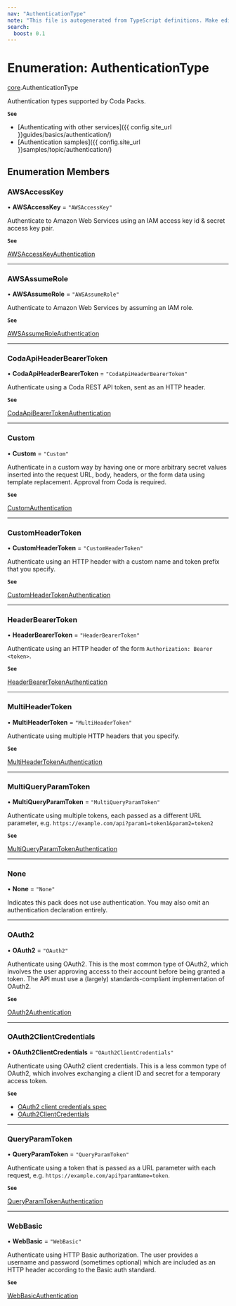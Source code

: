 ```yaml
---
nav: "AuthenticationType"
note: "This file is autogenerated from TypeScript definitions. Make edits to the comments in the TypeScript file and then run `make docs` to regenerate this file."
search:
  boost: 0.1
---
```

# Enumeration: AuthenticationType

[core](../modules/core.md).AuthenticationType

Authentication types supported by Coda Packs.

**`See`**

 - [Authenticating with other services]({{ config.site_url }}guides/basics/authentication/)
 - [Authentication samples]({{ config.site_url }}samples/topic/authentication/)

## Enumeration Members

### AWSAccessKey

• **AWSAccessKey** = ``"AWSAccessKey"``

Authenticate to Amazon Web Services using an IAM access key id & secret access key pair.

**`See`**

[AWSAccessKeyAuthentication](../interfaces/core.AWSAccessKeyAuthentication.md)

___

### AWSAssumeRole

• **AWSAssumeRole** = ``"AWSAssumeRole"``

Authenticate to Amazon Web Services by assuming an IAM role.

**`See`**

[AWSAssumeRoleAuthentication](../interfaces/core.AWSAssumeRoleAuthentication.md)

___

### CodaApiHeaderBearerToken

• **CodaApiHeaderBearerToken** = ``"CodaApiHeaderBearerToken"``

Authenticate using a Coda REST API token, sent as an HTTP header.

**`See`**

[CodaApiBearerTokenAuthentication](../interfaces/core.CodaApiBearerTokenAuthentication.md)

___

### Custom

• **Custom** = ``"Custom"``

Authenticate in a custom way by having one or more arbitrary secret values inserted into the request URL, body,
headers, or the form data using template replacement. Approval from Coda is required.

**`See`**

[CustomAuthentication](../interfaces/core.CustomAuthentication.md)

___

### CustomHeaderToken

• **CustomHeaderToken** = ``"CustomHeaderToken"``

Authenticate using an HTTP header with a custom name and token prefix that you specify.

**`See`**

[CustomHeaderTokenAuthentication](../interfaces/core.CustomHeaderTokenAuthentication.md)

___

### HeaderBearerToken

• **HeaderBearerToken** = ``"HeaderBearerToken"``

Authenticate using an HTTP header of the form `Authorization: Bearer <token>`.

**`See`**

[HeaderBearerTokenAuthentication](../interfaces/core.HeaderBearerTokenAuthentication.md)

___

### MultiHeaderToken

• **MultiHeaderToken** = ``"MultiHeaderToken"``

Authenticate using multiple HTTP headers that you specify.

**`See`**

[MultiHeaderTokenAuthentication](../interfaces/core.MultiHeaderTokenAuthentication.md)

___

### MultiQueryParamToken

• **MultiQueryParamToken** = ``"MultiQueryParamToken"``

Authenticate using multiple tokens, each passed as a different URL parameter, e.g.
`https://example.com/api?param1=token1&param2=token2`

**`See`**

[MultiQueryParamTokenAuthentication](../interfaces/core.MultiQueryParamTokenAuthentication.md)

___

### None

• **None** = ``"None"``

Indicates this pack does not use authentication. You may also omit an authentication declaration entirely.

___

### OAuth2

• **OAuth2** = ``"OAuth2"``

Authenticate using OAuth2. This is the most common type of OAuth2, which involves the user approving access to
their account before being granted a token.
The API must use a (largely) standards-compliant implementation of OAuth2.

**`See`**

[OAuth2Authentication](../interfaces/core.OAuth2Authentication.md)

___

### OAuth2ClientCredentials

• **OAuth2ClientCredentials** = ``"OAuth2ClientCredentials"``

Authenticate using OAuth2 client credentials. This is a less common type of OAuth2,
which involves exchanging a client ID and secret for a temporary access token.

**`See`**

 - [OAuth2 client credentials spec](https://oauth.net/2/grant-types/client-credentials/)
 - [OAuth2ClientCredentials](core.AuthenticationType.md#oauth2clientcredentials)

___

### QueryParamToken

• **QueryParamToken** = ``"QueryParamToken"``

Authenticate using a token that is passed as a URL parameter with each request, e.g.
`https://example.com/api?paramName=token`.

**`See`**

[QueryParamTokenAuthentication](../interfaces/core.QueryParamTokenAuthentication.md)

___

### WebBasic

• **WebBasic** = ``"WebBasic"``

Authenticate using HTTP Basic authorization. The user provides a username and password
(sometimes optional) which are included as an HTTP header according to the Basic auth standard.

**`See`**

[WebBasicAuthentication](../interfaces/core.WebBasicAuthentication.md)
